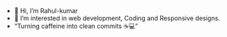 - 👋 Hi, I’m Rahul-kumar
- 👀 I’m interested in web development, Coding and Responsive designs.
- “Turning caffeine into clean commits ☕💻”


<!---
Rahul-krx/Rahul-krx is a ✨ special ✨ repository because its `README.md` (this file) appears on your GitHub profile.
You can click the Preview link to take a look at your changes.
--->
